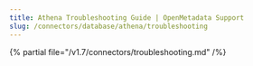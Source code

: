 ```yaml
---
title: Athena Troubleshooting Guide | OpenMetadata Support
slug: /connectors/database/athena/troubleshooting
---
```


{% partial file="/v1.7/connectors/troubleshooting.md" /%}
